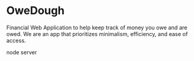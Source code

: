 # OweDough

Financial Web Application to help keep track of money you owe and are owed.
We are an app that prioritizes minimalism, efficiency, and ease of access.

node server
